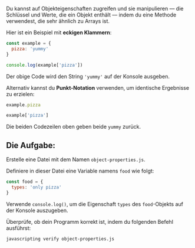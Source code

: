 Du kannst auf Objekteigenschaften zugreifen und sie manipulieren –– die Schlüssel und Werte, die ein Objekt enthält –– indem du eine Methode verwendest, die sehr ähnlich zu Arrays ist.

Hier ist ein Beispiel mit **eckigen Klammern**:

```js
const example = {
  pizza: 'yummy'
}

console.log(example['pizza'])
```

Der obige Code wird den String `'yummy'` auf der Konsole ausgeben.

Alternativ kannst du **Punkt-Notation** verwenden, um identische Ergebnisse zu erzielen:

```js
example.pizza

example['pizza']
```

Die beiden Codezeilen oben geben beide `yummy` zurück.

## Die Aufgabe:

Erstelle eine Datei mit dem Namen `object-properties.js`.

Definiere in dieser Datei eine Variable namens `food` wie folgt:

```js
const food = {
  types: 'only pizza'
}
```

Verwende `console.log()`, um die Eigenschaft `types` des `food`-Objekts auf der Konsole auszugeben.

Überprüfe, ob dein Programm korrekt ist, indem du folgenden Befehl ausführst:

```bash
javascripting verify object-properties.js
```
